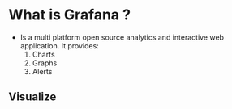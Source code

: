 # What is Grafana ?

- Is a multi platform open source analytics and interactive web application. It provides:
    1. Charts
    2. Graphs
    3. Alerts


## Visualize



